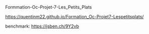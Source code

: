 ﻿Formmation-Oc-Projet-7-Les_Petits_Plats


https://quentinm22.github.io/Formation_Oc-Projet7-Lespetitsplats/

benchmark: https://jsben.ch/9Y2vb 
